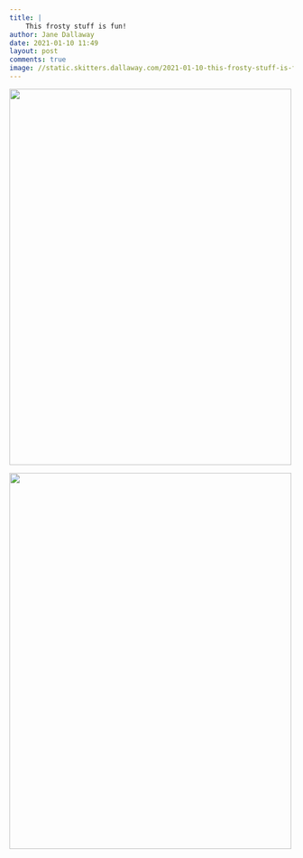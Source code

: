```yaml
---
title: |
    This frosty stuff is fun!
author: Jane Dallaway
date: 2021-01-10 11:49
layout: post
comments: true
image: //static.skitters.dallaway.com/2021-01-10-this-frosty-stuff-is-fun-fullsize-0.jpeg
---
```




<a href="//static.skitters.dallaway.com/2021-01-10-this-frosty-stuff-is-fun-fullsize-0.jpeg"><img src="//static.skitters.dallaway.com/2021-01-10-this-frosty-stuff-is-fun-thumb-0.jpeg" width="500" height="667"></a>

<a href="//static.skitters.dallaway.com/2021-01-10-this-frosty-stuff-is-fun-fullsize-1.jpeg"><img src="//static.skitters.dallaway.com/2021-01-10-this-frosty-stuff-is-fun-thumb-1.jpeg" width="500" height="667"></a>


